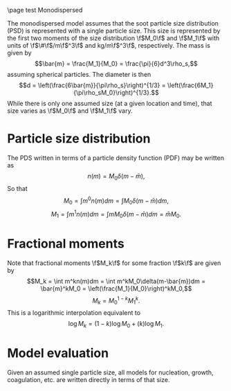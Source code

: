 \page test Monodispersed


The monodispersed model assumes that the soot particle size distribution (PSD) is represented with a single particle size. This size is represented by the first two moments of the size distribution \f$M_0\f$ and \f$M_1\f$ with units of \f$\#\f$/m\f$^3\f$ and kg/m\f$^3\f$, respectively. The mass is given by
$$\bar{m} = \frac{M_1}{M_0} = \frac{\pi}{6}d^3\rho_s,$$
assuming spherical particles.
The diameter is then
$$d = \left(\frac{6\bar{m}}{\pi\rho_s}\right)^{1/3} = \left(\frac{6M_1}{\pi\rho_sM_0}\right)^{1/3}.$$
While there is only one assumed size (at a given location and time), that size varies as \f$M_0\f$ and \f$M_1\f$ vary.

# Particle size distribution

The PDS written in terms of a particle density function (PDF) may be written as 
$$n(m) = M_0\delta(m-\bar{m}),$$
So that
$$M_0 = \int m^0n(m)dm = \int M_0\delta(m-\bar{m})dm,$$
$$M_1 = \int m^1n(m)dm = \int mM_0\delta(m-\bar{m})dm = \bar{m}M_0.$$

# Fractional moments

Note that fractional moments \f$M_k\f$ for some fraction \f$k\f$ are given by
$$M_k = \int m^kn(m)dm = \int m^kM_0\delta(m-\bar{m})dm = \bar{m}^kM_0 = \left(\frac{M_1}{M_0}\right)^kM_0,$$
$$M_k = M_0^{1-k}M_1^k.$$
This is a logarithmic interpolation equivalent to 
$$\log{M_k} = (1-k)\log M_0 + (k)\log M_1.$$

# Model evaluation

Given an assumed single particle size, all models for nucleation, growth, coagulation, etc. are written directly in terms of that size.
